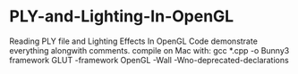 # PLY-and-Lighting-In-OpenGL
Reading PLY file and Lighting Effects In OpenGL
Code demonstrate everything alongwith comments.
compile on Mac with: gcc *.cpp -o Bunny3 framework GLUT -framework OpenGL -Wall -Wno-deprecated-declarations
